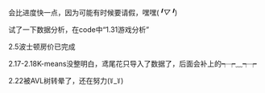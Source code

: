 会比进度快一点，因为可能有时候要请假，嘿嘿(*╹▽╹*)


试了一下数据分析，在code中“1.31游戏分析”


2.5波士顿房价已完成



2.17-2.18K-means没整明白，鸢尾花只导入了数据了，后面会补上的┭┮﹏┭┮



2.22被AVL树转晕了，还在努力(꒦_꒦) 
